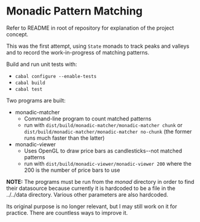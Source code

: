 # Monadic Pattern Matching

Refer to README in root of repository for explanation of the project concept.

This was the first attempt, using `State` monads to track peaks and valleys and to record the work-in-progress of matching patterns.

Build and run unit tests with:
* `cabal configure --enable-tests`
* `cabal build`
* `cabal test`

Two programs are built:
* monadic-matcher
    + Command-line program to count matched patterns
    + run with `dist/build/monadic-matcher/monadic-matcher chunk`
      or `dist/build/monadic-matcher/monadic-matcher no-chunk` (the former runs much faster than the latter)
* monadic-viewer
    + Uses OpenGL to draw price bars as candlesticks--not matched patterns
    + run with `dist/build/monadic-viewer/monadic-viewer 200` where the 200 is the number of price bars to use

**NOTE:** The programs must be run from the _monad_ directory in order to find their datasource because
currently it is hardcoded to be a file in the ../../data directory. Various other parameters are also hardcoded.

Its original purpose is no longer relevant, but I may still work on it for practice. There are countless ways to improve it.

